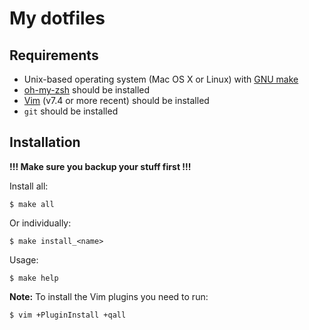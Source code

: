 # My dotfiles

## Requirements

* Unix-based operating system (Mac OS X or Linux) with [GNU make](https://www.gnu.org/software/make/)
* [oh-my-zsh](https://github.com/robbyrussell/oh-my-zsh) should be installed
* [Vim](http://www.vim.org/) (v7.4 or more recent) should be installed
* `git` should be installed

## Installation

**!!! Make sure you backup your stuff first !!!**

Install all:

    $ make all

Or individually:

    $ make install_<name>

Usage:

    $ make help

**Note:** To install the Vim plugins you need to run:

    $ vim +PluginInstall +qall
